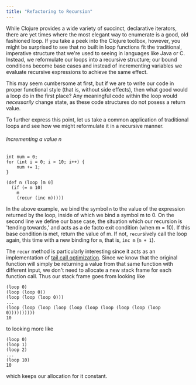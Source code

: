 ```yaml
---
title: "Refactoring to Recursion"
---
```


While Clojure provides a wide variety of succinct, declarative iterators, there are yet times where the most elegant way to enumerate is a good, old fashioned loop. If you take a peek into the Clojure toolbox, however, you might be surprised to see that no built in loop functions fit the traditional, imperative structure that we're used to seeing in languages like Java or C. Instead, we reformulate our loops into a recursive structure; our bound conditions become base cases and instead of incrementing variables we evaluate recursive expressions to achieve the same effect.

This may seem cumbersome at first, but if we are to write our code in proper functional style (that is, without side effects), then what good would a loop do in the first place? Any meaningful code within the loop would *necessarily* change state, as these code structures do not posess a return value. 

To further express this point, let us take a common application of traditional loops and see how we might reformulate it in a recursive manner.

###### Incrementing a value n
```
int num = 0;
for (int i = 0; i < 10; i++) {
    num += 1;
}
```

```
(def n (loop [m 0]
  (if (= m 10)
    m
    (recur (inc m)))))
```
In the above example, we bind the symbol `n` to the value of the expression returned by the loop, inside of which we bind a symbol m to 0. On the second line we define our base case, the situation which our recursion is 'tending towards,' and acts as a de facto exit condition (when m = 10). If this base condition is met, return the value of m. If not, `recur`sively call the loop again, this time with a new binding for `m`, that is, `inc m` (`m + 1`).

The `recur` method is particularly interesting since it acts as an implementation of [tail call optimization](https://en.wikipedia.org/wiki/Tail_call). Since we know that the original function will simply be returning a value from that same function with different input, we don't need to allocate a new stack frame for each function call. Thus our stack frame goes from looking like 

```
(loop 0)
(loop (loop 0))
(loop (loop (loop 0)))
...
(loop (loop (loop (loop (loop (loop (loop (loop (loop (loop 0))))))))))
10
```

to looking more like 

```
(loop 0)
(loop 1)
(loop 2)
...
(loop 10)
10
```

which keeps our allocation for it constant.